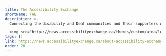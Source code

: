```yaml
---
title: The Accessibility Exchange
shortName: TAE
description: >-
  Connecting the disability and Deaf communities and their supporters with organizations and businesses to work on accessibility projects together.

  <img src="https://news.accessibilityexchange.ca/themes/custom/aina/logo-menu.png" alt="Logo of the Accessibility Exchange" style="width: 300px; margin-top: 1em;" />
tags: []
link: https://news.accessibilityexchange.ca/about-accessibility-exchange
order: 20
---
```

